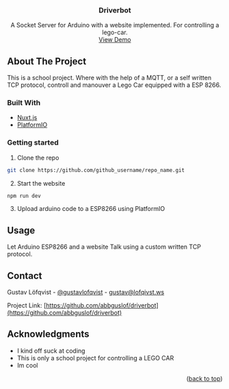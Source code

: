 <div id="top"></div>
<!-- PROJECT LOGO -->
<!-- <br />
<div align="center">
  <a href="https://github.com/abbguslof/driverbot">
    <img src="images/logo.png" alt="Logo" width="80" height="80">
  </a> -->

<h3 align="center">Driverbot</h3>

  <p align="center">
    A Socket Server for Arduino with a website implemented. For controlling a lego-car.
    <br />
    <a href="https://github.com/github_username/repo_name">View Demo</a>
</div>


<!-- ABOUT THE PROJECT -->
## About The Project

This is a school project. Where with the help of a MQTT, or a self written TCP protocol, controll and manouver a Lego Car equipped with a ESP 8266.



### Built With

* [Nuxt.js](https://nuxtjs.org/)
* [PlatformIO](https://platformio.org/)



<!-- GETTING STARTED -->

### Getting started

1. Clone the repo
  ```sh
  git clone https://github.com/github_username/repo_name.git
  ```

2. Start the website
  ```sh
  npm run dev
  ```
  
3. Upload arduino code to a ESP8266 using PlatformIO

<!-- USAGE EXAMPLES -->
## Usage

Let Arduino ESP8266 and a website Talk using a custom written TCP protocol.


<!-- CONTACT -->
## Contact

Gustav Löfqvist - [@gustavlofqvist](https://twitter.com/gustavlofqvist) - gustav@lofqivst.ws

Project Link: [https://github.com/abbguslof/driverbot](https://github.com/abbguslof/driverbot)


<!-- ACKNOWLEDGMENTS -->
## Acknowledgments

* I kind off suck at coding
* This is only a school project for controlling a LEGO CAR
* Im cool

<p align="right">(<a href="#top">back to top</a>)</p>
